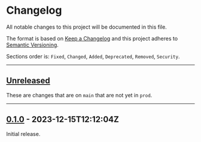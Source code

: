 # Changelog

All notable changes to this project will be documented in this file.

The format is based on [Keep a Changelog] and this project adheres to [Semantic Versioning].

Sections order is: `Fixed`, `Changed`, `Added`, `Deprecated`, `Removed`, `Security`.

[keep a changelog]: http://keepachangelog.com/en/1.0.0/
[semantic versioning]: http://semver.org/spec/v2.0.0.html

---

## [Unreleased]

[unreleased]: https://github.com/metaist/castfit/compare/prod...main

These are changes that are on `main` that are not yet in `prod`.

---

[0.1.0]: https://github.com/metaist/castfit/commits/0.1.0

## [0.1.0] - 2023-12-15T12:12:04Z

Initial release.
